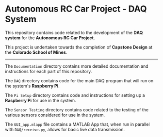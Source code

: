 # Autonomous RC Car Project - DAQ System

This repository contains code related to the development of the **DAQ system** for the **Autonomous RC Car Project**.

This project is undertaken towards the completion of **Capstone Design** at the **Colorado School of Mines**.

---

The `Documentation` directory contains more detailed documentation and instructions for each part of this repository.

The `DAQ` directory contains code for the main DAQ program that will run on the system's **Raspberry Pi**.

The `Pi Setup` directory contains code and instructions for setting up a **Raspberry Pi** for use in the system.

The `Sensor Testing` directory contains code related to the testing of the various sensors considered for use in the system.

The `GUI_app.mlapp` file contains a MATLAB App that, when run in parallel with `DAQ/receive.py`, allows for basic live data transmission.
